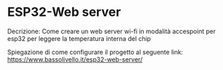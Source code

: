 # ESP32-Web server 

Decrizione:
Come creare un web server wi-fi in modalità accespoint per esp32 per leggere la temperatura interna del chip

Spiegazione di come configurare il progetto al seguente link: https://www.bassolivello.it/esp32-web-server/

